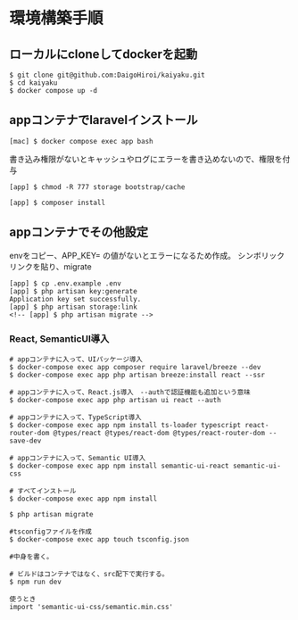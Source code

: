 # 環境構築手順

## ローカルにcloneしてdockerを起動

````
$ git clone git@github.com:DaigoHiroi/kaiyaku.git
$ cd kaiyaku
$ docker compose up -d
````

## appコンテナでlaravelインストール

````
[mac] $ docker compose exec app bash
````
書き込み権限がないとキャッシュやログにエラーを書き込めないので、権限を付与

````
[app] $ chmod -R 777 storage bootstrap/cache
````

````
[app] $ composer install
````

## appコンテナでその他設定

envをコピー、APP_KEY= の値がないとエラーになるため作成。
シンボリックリンクを貼り、migrate
````
[app] $ cp .env.example .env
[app] $ php artisan key:generate
Application key set successfully.
[app] $ php artisan storage:link
<!-- [app] $ php artisan migrate -->
````


### React, SemanticUI導入
````
# appコンテナに入って、UIパッケージ導入
$ docker-compose exec app composer require laravel/breeze --dev
$ docker-compose exec app php artisan breeze:install react --ssr

# appコンテナに入って、React.js導入　--authで認証機能も追加という意味
$ docker-compose exec app php artisan ui react --auth

# appコンテナに入って、TypeScript導入
$ docker-compose exec app npm install ts-loader typescript react-router-dom @types/react @types/react-dom @types/react-router-dom --save-dev

# appコンテナに入って、Semantic UI導入
$ docker-compose exec app npm install semantic-ui-react semantic-ui-css

# すべてインストール
$ docker-compose exec app npm install

$ php artisan migrate

#tsconfigファイルを作成
$ docker-compose exec app touch tsconfig.json

#中身を書く。

# ビルドはコンテナではなく、src配下で実行する。
$ npm run dev

使うとき
import 'semantic-ui-css/semantic.min.css'
````
